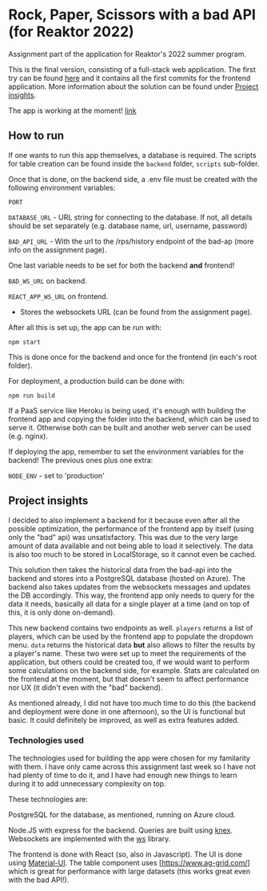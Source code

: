 # Rock, Paper, Scissors with a bad API (for Reaktor 2022)

Assignment part of the application for Reaktor's 2022 summer program.

This is the final version, consisting of a full-stack web application. The first try can be found [here](https://github.com/ernven/reaktor-2022/) and it contains all the first commits for the frontend application. More information about the solution can be found under [Project insights](#project-insights).


The app is working at the moment! [link](https://ev-reaktor-rps.azurewebsites.net/)

## How to run

If one wants to run this app themselves, a database is required. The scripts for table creation can be found inside the `backend` folder, `scripts` sub-folder.

Once that is done, on the backend side, a .env file must be created with the following environment variables:

`PORT`

`DATABASE_URL` - URL string for connecting to the database. If not, all details should be set separately (e.g. database name, url, username, password)

`BAD_API_URL` - With the url to the /rps/history endpoint of the bad-ap (more info on the assignment page).

One last variable needs to be set for both the backend **and** frontend!

`BAD_WS_URL` on backend.

`REACT_APP_WS_URL` on frontend.
    
  - Stores the websockets URL (can be found from the assignment page).

After all this is set up, the app can be run with:

    npm start

This is done once for the backend and once for the frontend (in each's root folder).

For deployment, a production build can be done with:

    npm run build
    
If a PaaS service like Heroku is being used, it's enough with building the frontend app and copying the folder into the backend, which can be used to serve it. Otherwise both can be built and another web server can be used (e.g. nginx).

If deploying the app, remember to set the environment variables for the backend! The previous ones plus one extra:

`NODE_ENV` - set to 'production'


## Project insights

I decided to also implement a backend for it because even after all the possible optimization, the performance of the frontend app by itself (using only the "bad" api) was unsatisfactory. This was due to the very large amount of data available and not being able to load it selectively. The data is also too much to be stored in LocalStorage, so it cannot even be cached.

This solution then takes the historical data from the bad-api into the backend and stores into a PostgreSQL database (hosted on Azure). The backend also takes updates from the websockets messages and updates the DB accordingly. This way, the frontend app only needs to query for the data it needs, basically all data for a single player at a time (and on top of this, it is only done on-demand).

This new backend contains two endpoints as well. `players` returns a list of players, which can be used by the frontend app to populate the dropdown menu. `data` returns the historical data **but** also allows to filter the results by a player's name.
These two were set up to meet the requirements of the application, but others could be created too, if we would want to perform some calculations on the backend side, for example. Stats are calculated on the frontend at the moment, but that doesn't seem to affect performance nor UX (it didn't even with the "bad" backend).

As mentioned already, I did not have too much time to do this (the backend and deployment were done in one afternoon), so the UI is functional but basic. It could definitely be improved, as well as extra features added.

### Technologies used

The technologies used for building the app were chosen for my familarity with them. I have only came across this assignment last week so I have not had plenty of time to do it, and I have had enough new things to learn during it to add unnecessary complexity on top.

These technologies are:

PostgreSQL for the database, as mentioned, running on Azure cloud.

Node.JS with express for the backend.
Queries are built using [knex](https://knexjs.org/). Websockets are implemented with the [ws](https://www.npmjs.com/package/ws) library.

The frontend is done with React (so, also in Javascript).
The UI is done using [Material-UI](https://mui.com/). The table component uses [https://www.ag-grid.com/] which is great for performance with large datasets (this works great even with the bad API!).
